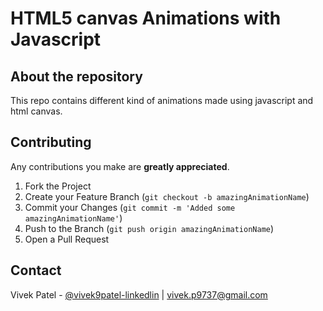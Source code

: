 # HTML5 canvas Animations with Javascript

## About the repository

This repo contains different kind of animations made using javascript and html canvas.

<!-- CONTRIBUTING -->

## Contributing

Any contributions you make are **greatly appreciated**.

1. Fork the Project
2. Create your Feature Branch (`git checkout -b amazingAnimationName`)
3. Commit your Changes (`git commit -m 'Added some amazingAnimationName'`)
4. Push to the Branch (`git push origin amazingAnimationName`)
5. Open a Pull Request

<!-- CONTACT -->

## Contact

Vivek Patel - [@vivek9patel-linkedlin](https://www.linkedin.com/in/vivek9patel/) | vivek.p9737@gmail.com
